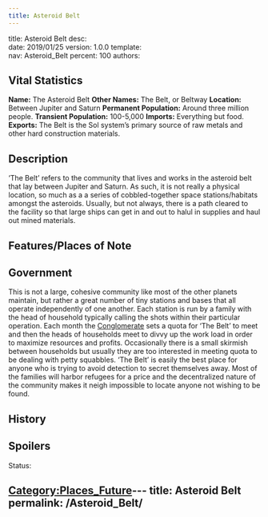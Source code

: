 ```yaml
---
title: Asteroid Belt
---
```


title:		Asteroid Belt
desc:		
date:		2019/01/25
version:	1.0.0
template:	
nav:		Asteroid_Belt
percent:	100
authors:	
## Vital Statistics

**Name:** The Asteroid Belt
**Other Names:** The Belt, or Beltway
**Location:** Between Jupiter and Saturn
**Permanent Population:** Around three million people.
**Transient Population:** 100-5,000
**Imports:** Everything but food.
**Exports:** The Belt is the Sol system’s primary source of raw metals
and other hard construction materials.

## Description

‘The Belt’ refers to the community that lives and works in the asteroid
belt that lay between Jupiter and Saturn. As such, it is not really a
physical location, so much as a a series of cobbled-together space
stations/habitats amongst the asteroids. Usually, but not always, there
is a path cleared to the facility so that large ships can get in and out
to halul in supplies and haul out mined materials.

## Features/Places of Note

## Government

This is not a large, cohesive community like most of the other planets
maintain, but rather a great number of tiny stations and bases that all
operate independently of one another. Each station is run by a family
with the head of household typically calling the shots within their
particular operation. Each month the
[Conglomerate](The_Conglomerate "wikilink") sets a quota for ‘The Belt’
to meet and then the heads of households meet to divvy up the work load
in order to maximize resources and profits. Occasionally there is a
small skirmish between households but usually they are too interested in
meeting quota to be dealing with petty squabbles. ‘The Belt’ is easily
the best place for anyone who is trying to avoid detection to secret
themselves away. Most of the families will harbor refugees for a price
and the decentralized nature of the community makes it neigh impossible
to locate anyone not wishing to be found.

## History

## Spoilers

<spoiler text="Spoilers">Status: </spoiler>

[Category:Places_Future](Category:Places_Future "wikilink")---
title: Asteroid Belt
permalink: /Asteroid_Belt/
---

